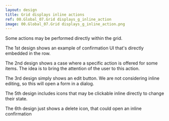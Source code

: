 ```yaml
---
layout: design
title: Grid displays inline actions
ref: 00.Global_07.Grid displays_g_inline_action
image: 00.Global_07.Grid displays_g_inline_action.png
---
```


Some actions may be performed directly within the grid.

The 1st design shows an example of confirmation UI that's directly embedded in the row.

The 2nd design shows a case where a specific action is offered for some items. The idea is to bring the attention of the user to this action.

The 3rd design simply shows an edit button. We are not considering inline editing, so this will open a form in a dialog.

The 5th design includes icons that may be clickable inline directly to change their state.

The 6th design just shows a delete icon, that could open an inline confirmation
